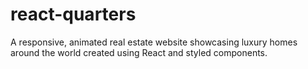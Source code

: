 # react-quarters
A responsive, animated real estate website showcasing luxury homes around the world created using React and styled components.
